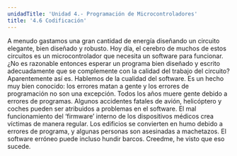 ```yaml
---
unidadTitle: 'Unidad 4.- Programación de Microcontroladores'
title: '4.6 Codificación'
---
```


A menudo gastamos una gran cantidad de energía diseñando un circuito elegante, bien diseñado y robusto. Hoy día, el cerebro de muchos de estos circuitos es un microcontrolador que necesita un software para funcionar. ¿No es razonable entonces esperar un programa bien diseñado y escrito adecuadamente que se complemente con la calidad del trabajo del circuito? Aparentemente así es. Hablemos de la cualidad del software. Es un hecho muy bien conocido: los errores matan a gente y los errores de programación no son una excepción. Todos los años muere gente debido a errores de programas. Algunos accidentes fatales de avión, helicóptero y coches pueden ser atribuidos a problemas en el software. El mal funcionamiento del ‘firmware’ interno de los dispositivos médicos crea víctimas de manera regular. Los edificios se convierten en humo debido a errores de programa, y algunas personas son asesinadas a machetazos. El software erróneo puede incluso hundir barcos. Creedme, he visto que eso sucede.